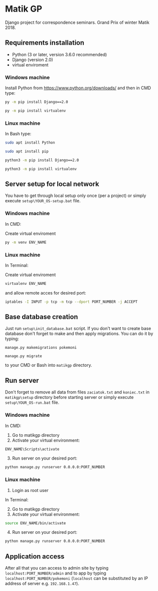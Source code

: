 # Matik GP
Django project for correspondence seminars. Grand Prix of winter Matik 2018.

## Requirements installation

 - Python (3 or later, version 3.6.0 recommended)
 - Django (version 2.0)
 - virtual enviroment

### Windows machine
Install Python from https://www.python.org/downloads/ and then in CMD type:

```cmd
py -m pip install Django==2.0
```
```cmd
py -m pip install virtualenv
```
### Linux machine
In Bash type:

```bash
sudo apt install Python
```
```bash
sudo apt install pip
```
```bash
python3 -m pip install Django==2.0
```
```bash
python3 -m pip install virtualenv
```

## Server setup for local network

You have to get through local setup only once (per a project) or simply execute `setup\YOUR_OS-setup.bat` file.

### Windows machine

In CMD:

Create virtual enviroment
```cmd
py -m venv ENV_NAME
```

### Linux machine

In Terminal:

Create virtual enviroment
```cmd
virtualenv ENV_NAME
```
and allow remote acces for desired port:
```bash
iptables -I INPUT -p tcp -m tcp --dport PORT_NUMBER -j ACCEPT
```

## Base database creation

Just run `setup\init_database.bat` script. If you don't want to create base database don't forget to make and then apply migrations. You can do it by typing:

```
manage.py makemigrations pokemoni
```
```
manage.py migrate
```

to your CMD or Bash into `matikgp` directory.


## Run server

Don't forget to remove all data from files `zaciatok.txt` and `koniec.txt` in `matikgp\setup` directory before starting server or simply execute `setup\YOUR_OS-run.bat` file.

### Windows machine

In CMD:

1. Go to matikgp directory
2. Activate your virtual environment:
```cmd
ENV_NAME\Scripts\activate
```
3. Run server on your desired port:
```cmd
python manage.py runserver 0.0.0.0:PORT_NUMBER
```

### Linux machine

1. Login as root user

In Terminal:

2. Go to matikgp directory
3. Activate your virtual environment:
```bash
source ENV_NAME/bin/activate
```
4. Run server on your desired port:
```bash
python manage.py runserver 0.0.0.0:PORT_NUMBER
```

## Application access

After all that you can access to admin site by typing `localhost:PORT_NUMBER/admin` and to app by typing `localhost:PORT_NUMBER/pokemoni` (`localhost` can be substituted by an IP address of server e.g. `192.168.1.47`).
